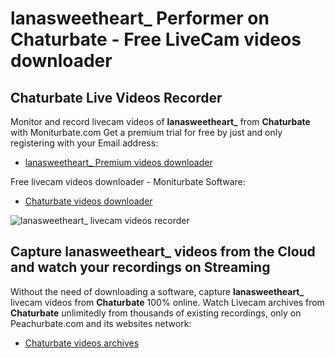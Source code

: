 # lanasweetheart_ Performer on Chaturbate - Free LiveCam videos downloader

## Chaturbate Live Videos Recorder

Monitor and record livecam videos of **lanasweetheart_** from **Chaturbate** with Moniturbate.com
Get a premium trial for free by just and only registering with your Email address:
* [lanasweetheart_ Premium videos downloader](https://moniturbate.com/request-demo-licence-key.html)

Free livecam videos downloader - Moniturbate Software:
* [Chaturbate videos downloader](https://moniturbate.com/moniturbate-download-software.html)

![lanasweetheart_ livecam videos recorder](https://peachurnet.com/templates/moniturbate-software.png)


## Capture lanasweetheart_ videos from the Cloud and watch your recordings on Streaming

Without the need of downloading a software, capture **lanasweetheart_** livecam videos from **Chaturbate** 100% online.
Watch Livecam archives from **Chaturbate** unlimitedly from thousands of existing recordings, only on Peachurbate.com and its websites network:
* [Chaturbate videos archives](https://peachurnet.com/)